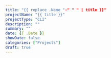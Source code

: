 ```yaml
---
title: "{{ replace .Name "-" " " | title }}"
projectName: "{{ title }}"
projectType: "CLI"
description: ""
summary: ""
date: {{ .Date }}
showDate: false
categories: ["Projects"]
draft: true
---
```

